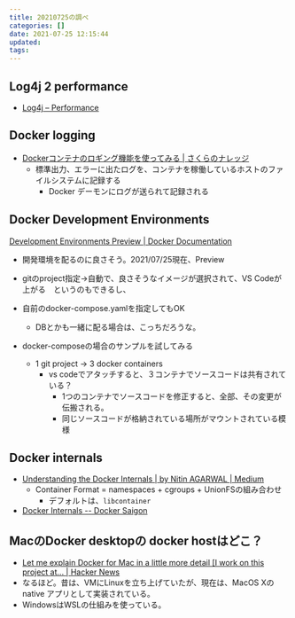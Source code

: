 ```yaml
---
title: 20210725の調べ
categories: []
date: 2021-07-25 12:15:44
updated:
tags:
---
```



## Log4j 2  performance
- [Log4j – Performance](https://logging.apache.org/log4j/2.x/performance.html)

## Docker logging
- [Dockerコンテナのロギング機能を使ってみる \| さくらのナレッジ](https://knowledge.sakura.ad.jp/6752/)
    - 標準出力、エラーに出たログを、コンテナを稼働しているホストのファイルシステムに記録する
        - Docker デーモンにログが送られて記録される

## Docker Development Environments
[Development Environments Preview \| Docker Documentation](https://docs.docker.com/desktop/dev-environments/)
- 開発環境を配るのに良さそう。2021/07/25現在、Preview
- gitのproject指定→自動で、良さそうなイメージが選択されて、VS Codeが上がる　というのもできるし、
- 自前のdocker-compose.yamlを指定してもOK
    - DBとかも一緒に配る場合は、こっちだろうな。

- docker-composeの場合のサンプルを試してみる
    - 1 git project -> 3 docker containers
        - vs codeでアタッチすると、３コンテナでソースコードは共有されている？
            - 1つのコンテナでソースコードを修正すると、全部、その変更が伝搬される。
            - 同じソースコードが格納されている場所がマウントされている模様


## Docker internals
- [Understanding the Docker Internals \| by Nitin AGARWAL \| Medium](https://medium.com/@BeNitinAgarwal/understanding-the-docker-internals-7ccb052ce9fe)
    - Container Format = namespaces + cgroups + UnionFSの組み合わせ
        - デフォルトは、`libcontainer`
- [Docker Internals \-\- Docker Saigon](http://docker-saigon.github.io/post/Docker-Internals/#overview-of-linux-containers:cb6baf67dddd3a71c07abfd705dc7d4b)

## MacのDocker desktopの docker hostはどこ？
- [Let me explain Docker for Mac in a little more detail \[I work on this project at\.\.\. \| Hacker News](https://news.ycombinator.com/item?id=11352594)
- なるほど。昔は、VMにLinuxを立ち上げていたが、現在は、MacOS Xのnative アプリとして実装されている。
- WindowsはWSLの仕組みを使っている。